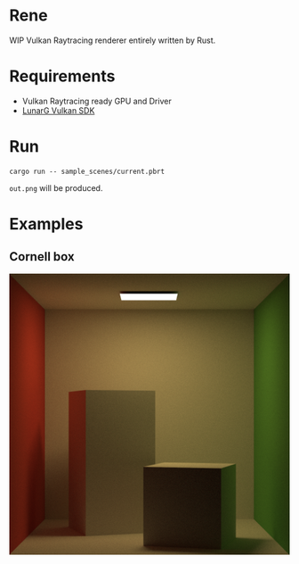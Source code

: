 # Rene

WIP Vulkan Raytracing renderer entirely written by Rust.

# Requirements

- Vulkan Raytracing ready GPU and Driver
- [LunarG Vulkan SDK](https://www.lunarg.com/vulkan-sdk/)
# Run

```
cargo run -- sample_scenes/current.pbrt
```

`out.png` will be produced.

# Examples

## Cornell box

![Cornell box](images/cornell-box.png)